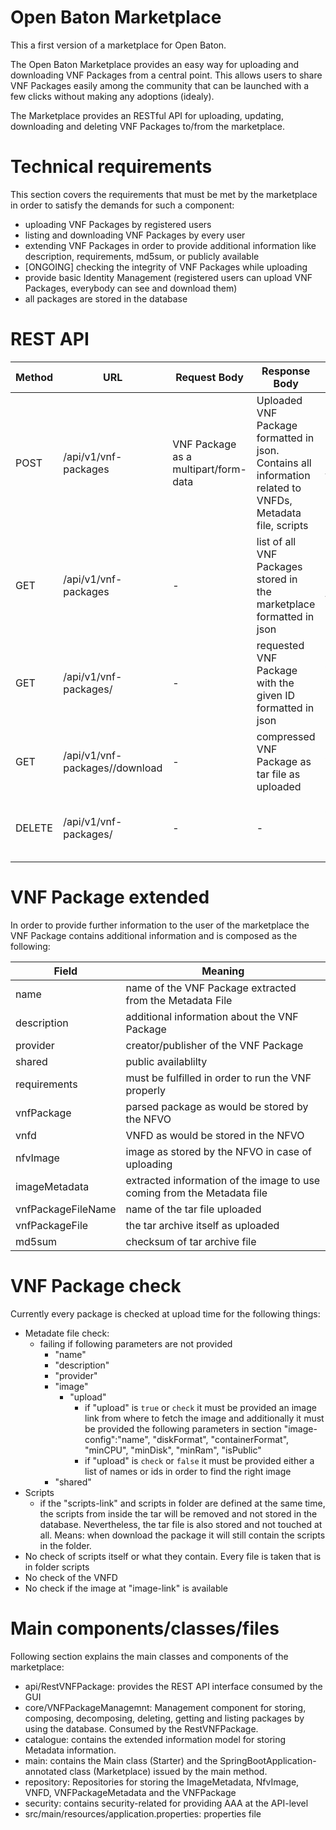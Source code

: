 # Open Baton Marketplace

This a first version of a marketplace for Open Baton.

The Open Baton Marketplace provides an easy way for uploading and downloading VNF Packages from a central point.
This allows users to share VNF Packages easily among the community that can be launched with a few clicks without making any adoptions (idealy).

The Marketplace provides an RESTful API for uploading, updating, downloading and deleting VNF Packages to/from the marketplace.

# Technical requirements
This section covers the requirements that must be met by the marketplace in order to satisfy the demands for such a component:

* uploading VNF Packages by registered users
* listing and downloading VNF Packages by every user
* extending VNF Packages in order to provide additional information like description, requirements, md5sum, or publicly available
* [ONGOING] checking the integrity of VNF Packages while uploading
* provide basic Identity Management (registered users can upload VNF Packages, everybody can see and download them)
* all packages are stored in the database

# REST API

| Method        |URL                | Request Body                                            | Response Body                                                         |Meaning       										|
| ------------- |-------            |----------                                               |----------                                                             |-------------										|
| POST  		|/api/v1/vnf-packages        | VNF Package as a multipart/form-data           | Uploaded VNF Package formatted in json. Contains all information related to VNFDs, Metadata file, scripts | creates an new VNF Package for the marketplace    |
| GET           |/api/v1/vnf-packages        | -                                              | list of all VNF Packages stored in the marketplace formatted in json  | lists all VNF Package stored in the marketplace  |
| GET           |/api/v1/vnf-packages/<id>   | -                                              | requested VNF Package with the given ID formatted in json             | returns the VNF Package with the given ID         |
| GET           |/api/v1/vnf-packages/<id>/download | -                                       | compressed VNF Package as tar file as uploaded                        | returns the compressed VNF Package as a tar file  |
| DELETE        |/api/v1/vnf-packages/<id>   | -                                              |  -                                                                   | deletes the VNF Package with the given ID         |

# VNF Package extended

In order to provide further information to the user of the marketplace the VNF Package contains additional information and is composed as the following:

| Field | Meaning |
| ------------ | -------------
| name | name of the VNF Package extracted from the Metadata File |
| description | additional information about the VNF Package |
| provider | creator/publisher of the VNF Package |
| shared | public availablilty |
| requirements | must be fulfilled in order to run the VNF properly |
| vnfPackage | parsed package as would be stored by the NFVO |
| vnfd | VNFD as would be stored in the NFVO |
| nfvImage | image as stored by the NFVO in case of uploading |
| imageMetadata | extracted information of the image to use coming from the Metadata file |
| vnfPackageFileName | name of the tar file uploaded |
| vnfPackageFile | the tar archive itself as uploaded |
| md5sum | checksum of tar archive file |

# VNF Package check

Currently every package is checked at upload time for the following things:

* Metadate file check:
    * failing if following parameters are not provided
        * "name"
        * "description"
        * "provider"
        * "image"
            * "upload"
                * if "upload" is `true` or `check` it must be provided an image link from where to fetch the image and additionally it must be provided the following parameters in section "image-config":"name", "diskFormat", "containerFormat", "minCPU", "minDisk", "minRam", "isPublic"
                * if "upload" is `check` or `false` it must be provided either a list of names or ids in order to find the right image
        * "shared"
* Scripts
    * if the "scripts-link" and scripts in folder are defined at the same time, the scripts from inside the tar will be removed and not stored in the database. Nevertheless, the tar file is also stored and not touched at all. Means: when download the package it will still contain the scripts in the folder.
* No check of scripts itself or what they contain. Every file is taken that is in folder scripts
* No check of the VNFD
* No check if the image at "image-link" is available


# Main components/classes/files

Following section explains the main classes and components of the marketplace:

* api/RestVNFPackage: provides the REST API interface consumed by the GUI
* core/VNFPackageManagemnt: Management component for storing, composing, decomposing, deleting, getting and listing packages by using the database. Consumed by the RestVNFPackage.
* catalogue: contains the extended information model for storing Metadata information.
* main: contains the Main class (Starter) and the SpringBootApplication-annotated class (Marketplace) issued by the main method.
* repository: Repositories for storing the ImageMetadata, NfvImage, VNFD, VNFPackageMetadata and the VNFPackage
* security: contains security-related for providing AAA at the API-level
* src/main/resources/application.properties: properties file